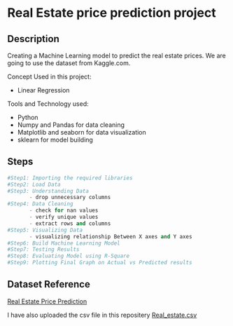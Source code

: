 # Real Estate price prediction project
## **Description**
Creating a Machine Learning model to predict the real estate prices. We are going to use the dataset from Kaggle.com.

Concept Used in this project:
* Linear Regression

Tools and Technology used:
* Python
* Numpy and Pandas for data cleaning
* Matplotlib and seaborn for data visualization
* sklearn for model building

## **Steps**
```Python
#Step1: Importing the required libraries
#Step2: Load Data
#Step3: Understanding Data
       - drop unnecessary columns
#Step4: Data Cleaning
       - check for nan values
       - verify unique values
       - extract rows and columns
#Step5: Visualizing Data
       - visualizing relationship Between X axes and Y axes
#Step6: Build Machine Learning Model
#Step7: Testing Results
#Step8: Evaluating Model using R-Square
#Step9: Plotting Final Graph on Actual vs Predicted results
```
## **Dataset Reference**
[Real Estate Price Prediction](https://www.kaggle.com/ravikishore/real-estate-price-prediction)

I have also uploaded the csv file in this repositery [Real_estate.csv](https://github.com/ColonelAVP/Linear-Regression/blob/master/Real_Estate.csv)







